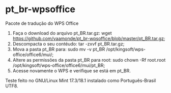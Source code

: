 # pt_br-wpsoffice
Pacote de tradução do WPS Office

01. Faça o download do arquivo pt_BR.tar.gz: wget https://github.com/vaamonde/pt_br-wpsoffice/blob/master/pt_BR.tar.gz;
02. Descompacta o seu contéudo: tar -zxvf pt_BR.tar.gz;
03. Mova a pasta pt_BR para: sudo mv -v pt_BR /opt/kingsoft/wps-office/office6/mui/;
04. Altere as permissões da pasta pt_BR para root: sudo chown -Rf root.root /opt/kingsoft/wps-office/office6/mui/pt_BR;
05. Acesse novamente o WPS e verifique se está em pt_BR.

Teste feito no GNU/Linux Mint 17.3/18.1 instalado como Português-Brasil UTF8.
